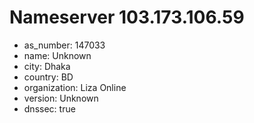# Nameserver 103.173.106.59

* as_number: 147033
* name: Unknown
* city: Dhaka
* country: BD
* organization: Liza Online
* version: Unknown
* dnssec: true
